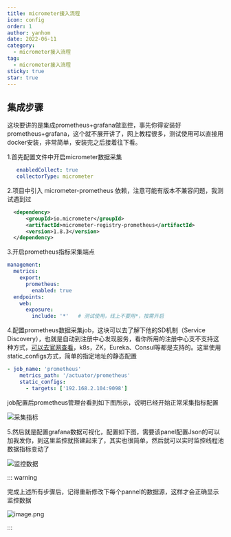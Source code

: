 ```yaml
---
title: micrometer接入流程
icon: config
order: 1
author: yanhom
date: 2022-06-11
category:
  - micrometer接入流程
tag:
  - micrometer接入流程
sticky: true
star: true
---
```


## 集成步骤

这块要讲的是集成prometheus+grafana做监控，事先你得安装好prometheus+grafana，这个就不展开讲了，网上教程很多，测试使用可以直接用docker安装，非常简单，安装完之后接着往下看。

1.首先配置文件中开启micrometer数据采集

```yaml
   enabledCollect: true
   collectorType: micrometer
```

2.项目中引入 micrometer-prometheus 依赖，注意可能有版本不兼容问题，我测试遇到过

```xml
  <dependency>
      <groupId>io.micrometer</groupId>
      <artifactId>micrometer-registry-prometheus</artifactId>
      <version>1.8.3</version>
  </dependency>
```

3.开启prometheus指标采集端点

```yaml
management:
  metrics:
    export:
      prometheus: 
        enabled: true
  endpoints:
    web:
      exposure:
        include: '*'   # 测试使用，线上不要用*，按需开启
```

4.配置prometheus数据采集job，这块可以去了解下他的SD机制（Service Discovery），也就是自动到注册中心发现服务，看你所用的注册中心支不支持这种方式，[可以去官网查看](https://prometheus.io/docs/prometheus/latest/configuration/configuration/#scrape_config)，k8s，ZK，Eureka、Consul等都是支持的。这里使用static_configs方式，简单的指定地址的静态配置

```yaml
- job_name: 'prometheus'
    metrics_path: '/actuator/prometheus'
    static_configs:
      - targets: ['192.168.2.104:9098']
```

job配置后prometheus管理台看到如下图所示，说明已经开始正常采集指标配置

![采集指标](https://p3-juejin.byteimg.com/tos-cn-i-k3u1fbpfcp/435f0a69790946f8bff7761c40a0a0db~tplv-k3u1fbpfcp-zoom-1.image)

5.然后就是配置grafana数据可视化，配置如下图，需要该panel配置Json的可以加我发你，到这里监控就搭建起来了，其实也很简单，然后就可以实时监控线程池数据指标变动了

![监控数据](https://p3-juejin.byteimg.com/tos-cn-i-k3u1fbpfcp/a36430c06bf44ca987ff54b500a14172~tplv-k3u1fbpfcp-zoom-1.image)


::: warning

完成上述所有步骤后，记得重新修改下每个pannel的数据源，这样才会正确显示监控数据

![image.png](https://p3-juejin.byteimg.com/tos-cn-i-k3u1fbpfcp/39e2c37af1fb48679b5fdd56e7f89c37~tplv-k3u1fbpfcp-watermark.image?)

:::